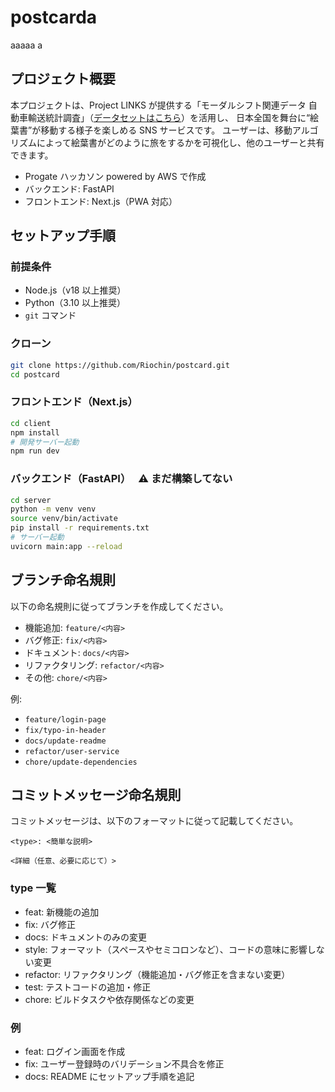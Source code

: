 # postcarda
aaaaa
a
## プロジェクト概要

本プロジェクトは、Project LINKS が提供する「モーダルシフト関連データ 自動車輸送統計調査」（[データセットはこちら](https://www.geospatial.jp/ckan/dataset/links-modalshift-2024)）を活用し、
日本全国を舞台に“絵葉書”が移動する様子を楽しめる SNS サービスです。
ユーザーは、移動アルゴリズムによって絵葉書がどのように旅をするかを可視化し、他のユーザーと共有できます。

- Progate ハッカソン powered by AWS で作成
- バックエンド: FastAPI
- フロントエンド: Next.js（PWA 対応）

## セットアップ手順

### 前提条件

- Node.js（v18 以上推奨）
- Python（3.10 以上推奨）
- `git` コマンド

### クローン

```sh
git clone https://github.com/Riochin/postcard.git
cd postcard
```

### フロントエンド（Next.js）

```sh
cd client
npm install
# 開発サーバー起動
npm run dev
```

### バックエンド（FastAPI）　 ⚠️ まだ構築してない

```sh
cd server
python -m venv venv
source venv/bin/activate
pip install -r requirements.txt
# サーバー起動
uvicorn main:app --reload
```

## ブランチ命名規則

以下の命名規則に従ってブランチを作成してください。

- 機能追加: `feature/<内容>`
- バグ修正: `fix/<内容>`
- ドキュメント: `docs/<内容>`
- リファクタリング: `refactor/<内容>`
- その他: `chore/<内容>`

例:

- `feature/login-page`
- `fix/typo-in-header`
- `docs/update-readme`
- `refactor/user-service`
- `chore/update-dependencies`

## コミットメッセージ命名規則

コミットメッセージは、以下のフォーマットに従って記載してください。

```
<type>: <簡単な説明>

<詳細（任意、必要に応じて）>
```

### type 一覧

- feat: 新機能の追加
- fix: バグ修正
- docs: ドキュメントのみの変更
- style: フォーマット（スペースやセミコロンなど）、コードの意味に影響しない変更
- refactor: リファクタリング（機能追加・バグ修正を含まない変更）
- test: テストコードの追加・修正
- chore: ビルドタスクや依存関係などの変更

### 例

- feat: ログイン画面を作成
- fix: ユーザー登録時のバリデーション不具合を修正
- docs: README にセットアップ手順を追記